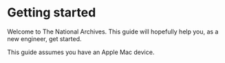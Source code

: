# Getting started

Welcome to The National Archives. This guide will hopefully help you, as a new engineer, get started.

This guide assumes you have an Apple Mac device.
